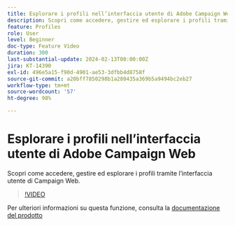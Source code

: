```yaml
---
title: Esplorare i profili nell’interfaccia utente di Adobe Campaign Web
description: Scopri come accedere, gestire ed esplorare i profili tramite l’interfaccia utente di Campaign Web.
feature: Profiles
role: User
level: Beginner
doc-type: Feature Video
duration: 300
last-substantial-update: 2024-02-13T00:00:00Z
jira: KT-14390
exl-id: 496e5a15-f90d-4901-ae53-3dfbb4d8758f
source-git-commit: a20bff7850298b1a280435a369b5a9494bc2eb27
workflow-type: tm+mt
source-wordcount: '57'
ht-degree: 98%

---
```


# Esplorare i profili nell’interfaccia utente di Adobe Campaign Web

Scopri come accedere, gestire ed esplorare i profili tramite l’interfaccia utente di Campaign Web.

>[!VIDEO](https://video.tv.adobe.com/v/3427293/?learn=on)

Per ulteriori informazioni su questa funzione, consulta la [documentazione del prodotto](https://experienceleague.adobe.com/docs/campaign-web/v8/audiences/work-with-profiles/about-recipients.html?lang=it)
